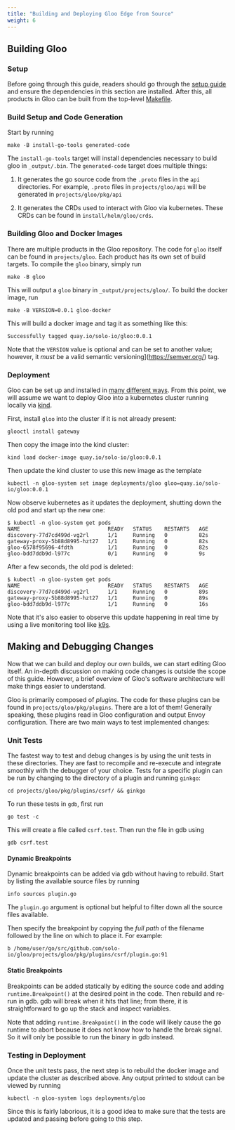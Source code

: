 ```yaml
---
title: "Building and Deploying Gloo Edge from Source"
weight: 6
---
```


## Building Gloo

### Setup

Before going through this guide, readers should go through the [setup guide](https://docs.solo.io/gloo-edge/latest/guides/dev/setting-up-dev-environment/) and ensure the dependencies in this section are installed. After this, all products in Gloo can be built from the top-level [Makefile](https://github.com/solo-io/gloo/blob/master/Makefile).

### Build Setup and Code Generation

Start by running

    make -B install-go-tools generated-code

The `install-go-tools` target will install dependencies necessary to build gloo in `_output/.bin`. The `generated-code` target does multiple things:

1. It generates the go source code from the `.proto` files in the `api` directories. For example, `.proto` files in `projects/gloo/api` will be generated in `projects/gloo/pkg/api`

2. It generates the CRDs used to interact with Gloo via kubernetes. These CRDs can be found in `install/helm/gloo/crds`.

### Building Gloo and Docker Images

There are multiple products in the Gloo repository. The code for `gloo` itself can be found in `projects/gloo`. Each product has its own set of build targets. To compile the `gloo` binary, simply run

    make -B gloo

This will output a `gloo` binary in `_output/projects/gloo/`. To build the docker image, run

    make -B VERSION=0.0.1 gloo-docker

This will build a docker image and tag it as something like this:

    Successfully tagged quay.io/solo-io/gloo:0.0.1

Note that the `VERSION` value is optional and can be set to another value; however, it *must* be a valid semantic versioning](https://semver.org/) tag.

### Deployment

Gloo can be set up and installed in [many different ways](https://docs.solo.io/gloo-edge/latest/installation/preparation/#deployment-requirements). From this point, we will assume we want to deploy Gloo into a kubernetes cluster running locally via [kind](https://docs.solo.io/gloo-edge/latest/installation/platform_configuration/cluster_setup/#kind).

First, install `gloo` into the cluster if it is not already present:

    glooctl install gateway

Then copy the image into the kind cluster:

    kind load docker-image quay.io/solo-io/gloo:0.0.1

Then update the kind cluster to use this new image as the template 

    kubectl -n gloo-system set image deployments/gloo gloo=quay.io/solo-io/gloo:0.0.1

Now observe kubernetes as it updates the deployment, shutting down the old pod and start up the new one:

    $ kubectl -n gloo-system get pods
    NAME                            READY   STATUS    RESTARTS   AGE
    discovery-77d7cd499d-vg2rl      1/1     Running   0          82s
    gateway-proxy-5b88d8995-hzt27   1/1     Running   0          82s
    gloo-6578f95696-4fdth           1/1     Running   0          82s
    gloo-bdd7ddb9d-l977c            0/1     Running   0          9s

After a few seconds, the old pod is deleted:

    $ kubectl -n gloo-system get pods
    NAME                            READY   STATUS    RESTARTS   AGE
    discovery-77d7cd499d-vg2rl      1/1     Running   0          89s
    gateway-proxy-5b88d8995-hzt27   1/1     Running   0          89s
    gloo-bdd7ddb9d-l977c            1/1     Running   0          16s

Note that it's also easier to observe this update happening in real time by using a live monitoring tool like [k9s](https://k9scli.io/).

## Making and Debugging Changes

Now that we can build and deploy our own builds, we can start editing Gloo itself. An in-depth discussion on making code changes is outside the scope of this guide. However, a brief overview of Gloo's software architecture will make things easier to understand.

Gloo is primarily composed of *plugins*. The code for these plugins can be found in `projects/gloo/pkg/plugins`. There are a lot of them! Generally speaking, these plugins read in Gloo configuration and output Envoy configuration. There are two main ways to test implemented changes:

### Unit Tests

The fastest way to test and debug changes is by using the unit tests in these directories. They are fast to recompile and re-execute and integrate smoothly with the debugger of your choice. Tests for a specific plugin can be run by changing to the directory of a plugin and running `ginkgo`:

    cd projects/gloo/pkg/plugins/csrf/ && ginkgo

To run these tests in `gdb`, first run

    go test -c

This will create a file called `csrf.test`. Then run the file in gdb using

    gdb csrf.test

#### Dynamic Breakpoints

Dynamic breakpoints can be added via gdb without having to rebuild. Start by listing the available source files by running

    info sources plugin.go

The `plugin.go` argument is optional but helpful to filter down all the source files available.

Then specify the breakpoint by copying the *full path* of the filename followed by the line on which to place it. For example:

    b /home/user/go/src/github.com/solo-io/gloo/projects/gloo/pkg/plugins/csrf/plugin.go:91

#### Static Breakpoints

Breakpoints can be added statically by editing the source code and adding `runtime.Breakpoint()` at the desired point in the code. Then rebuild and re-run in gdb. gdb will break when it hits that line; from there, it is straightforward to go up the stack and inspect variables.

Note that adding `runtime.Breakpoint()` in the code will likely cause the go runtime to abort because it does not know how to handle the break signal. So it will only be possible to run the binary in gdb instead.

### Testing in Deployment

Once the unit tests pass, the next step is to rebuild the docker image and update the cluster as described above. Any output printed to stdout can be viewed by running

    kubectl -n gloo-system logs deployments/gloo

Since this is fairly laborious, it is a good idea to make sure that the tests are updated and passing before going to this step.
